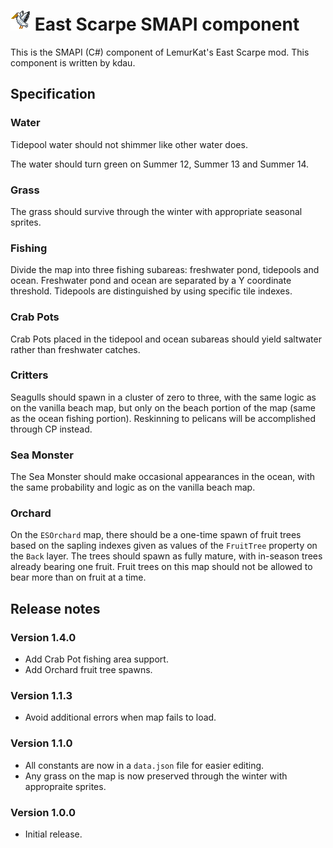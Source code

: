 # ![[icon]](promo/icon.png) East Scarpe SMAPI component

This is the SMAPI (C#) component of LemurKat's East Scarpe mod. This component is written by kdau.

## Specification

### Water

Tidepool water should not shimmer like other water does.

The water should turn green on Summer 12, Summer 13 and Summer 14.

### Grass

The grass should survive through the winter with appropriate seasonal sprites.

### Fishing

Divide the map into three fishing subareas: freshwater pond, tidepools and ocean. Freshwater pond and ocean are separated by a Y coordinate threshold. Tidepools are distinguished by using specific tile indexes.

### Crab Pots

Crab Pots placed in the tidepool and ocean subareas should yield saltwater rather than freshwater catches.

### Critters

Seagulls should spawn in a cluster of zero to three, with the same logic as on the vanilla beach map, but only on the beach portion of the map (same as the ocean fishing portion). Reskinning to pelicans will be accomplished through CP instead.

### Sea Monster

The Sea Monster should make occasional appearances in the ocean, with the same probability and logic as on the vanilla beach map.

### Orchard

On the `ESOrchard` map, there should be a one-time spawn of fruit trees based on the sapling indexes given as values of the `FruitTree` property on the `Back` layer. The trees should spawn as fully mature, with in-season trees already bearing one fruit. Fruit trees on this map should not be allowed to bear more than on fruit at a time.

## Release notes

### Version 1.4.0

* Add Crab Pot fishing area support.
* Add Orchard fruit tree spawns.

### Version 1.1.3

* Avoid additional errors when map fails to load.

### Version 1.1.0

* All constants are now in a `data.json` file for easier editing.
* Any grass on the map is now preserved through the winter with appropraite sprites.

### Version 1.0.0

* Initial release.
